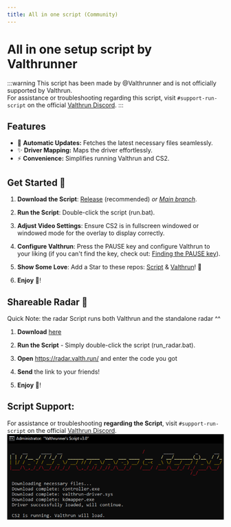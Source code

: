 ```yaml
---
title: All in one script (Community)
---
```


# All in one setup script by Valthrunner
:::warning
This script has been made by @Valthrunner and is not officially supported by Valthrun.  
For assistance or troubleshooting regarding this script, visit `#support-run-script` on the official [Valthrun Discord](https://discord.gg/ecKbpAPW5T).
:::

## Features
- :rocket: **Automatic Updates:** Fetches the latest necessary files seamlessly.
- :sparkles: **Driver Mapping:** Maps the driver effortlessly.
- ⚡ **Convenience:** Simplifies running Valthrun and CS2.

## Get Started :rocket:

1. **Download the Script**: [Release](https://github.com/valthrunner/Valthrun/releases/latest/download/run.bat) (recommended) _or [Main branch](https://github.com/valthrunner/Valthrun/raw/main/run.bat)_.

2. **Run the Script**: Double-click the script (run.bat).

3. **Adjust Video Settings**: Ensure CS2 is in fullscreen windowed or windowed mode for the overlay to display correctly.

4. **Configure Valthrun**: Press the PAUSE key and configure Valthrun to your liking (if you can't find the key, check out: [Finding the PAUSE key](../troubleshooting/overlay/pause_key)).

5. **Show Some Love**: Add a Star to these repos: [Script](https://github.com/valthrunner/Valthrun) & [Valthrun](https://github.com/Valthrun/Valthrun)! :star2:

6. **Enjoy** :tada:! 

## Shareable Radar 📡
Quick Note: the radar Script runs both Valthrun and the standalone radar ^^

1. **Download** [here](https://github.com/valthrunner/Valthrun/releases/latest/download/run_radar.bat)

2. **Run the Script** - Simply double-click the script (run_radar.bat).

3. **Open** https://radar.valth.run/ and enter the code you got

4. **Send** the link to your friends!

5. **Enjoy** :tada:! 

## Script Support:
For assistance or troubleshooting **regarding the Script**, visit `#support-run-script` on the official [Valthrun Discord](https://discord.gg/ecKbpAPW5T).
![image](../_media/showcase_valthrunners_script.png)